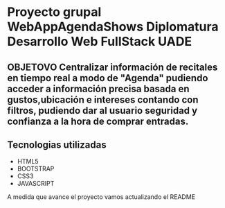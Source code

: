 # Proyecto grupal WebAppAgendaShows Diplomatura Desarrollo Web FullStack UADE
## OBJETOVO Centralizar información de recitales en tiempo real a modo de "Agenda" pudiendo acceder a información precisa basada en gustos,ubicación e intereses contando con filtros, pudiendo dar al usuario seguridad y confianza a la hora de comprar entradas.


## Tecnologias utilizadas

- HTML5
- BOOTSTRAP
- CSS3
- JAVASCRIPT

A medida que avance el proyecto vamos actualizando el README 

